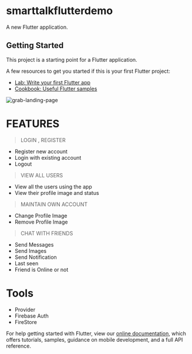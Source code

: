 # smarttalkflutterdemo

A new Flutter application.

## Getting Started

This project is a starting point for a Flutter application.

A few resources to get you started if this is your first Flutter project:

- [Lab: Write your first Flutter app](https://flutter.dev/docs/get-started/codelab)
- [Cookbook: Useful Flutter samples](https://flutter.dev/docs/cookbook)

![grab-landing-page](https://media.giphy.com/media/XHpcwn54hu5eaIoAiy/giphy.gif)

# FEATURES

> LOGIN , REGISTER
* Register new account
* Login with existing account
* Logout

> VIEW ALL USERS
* View all the users using the app
* View their profile image and status

> MAINTAIN OWN ACCOUNT
* Change Profile Image
* Remove Profile Image

> CHAT WITH FRIENDS
* Send Messages
* Send Images
* Send Notification
* Last seen
* Friend is Online or not

# Tools
* Provider
* Firebase Auth
* FireStore



For help getting started with Flutter, view our
[online documentation](https://flutter.dev/docs), which offers tutorials,
samples, guidance on mobile development, and a full API reference.

